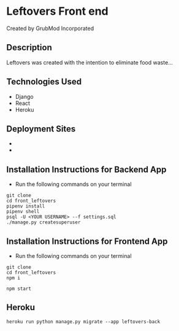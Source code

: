 # Leftovers Front end
Created by GrubMod Incorporated

## Description
Leftovers was created with the intention to eliminate food waste...

## Technologies Used
- Django
- React
- Heroku

## Deployment Sites
- 
- 

## Installation Instructions for Backend App
- Run the following commands on your terminal
```
git clone
cd front_leftovers
pipenv install
pipenv shell
psql -U <YOUR USERNAME> --f settings.sql
./manage.py createsuperuser
```

## Installation Instructions for Frontend App
- Run the following commands on your terminal
```
git clone
cd front_leftovers
npm i

npm start
``` 

## Heroku
```
heroku run python manage.py migrate --app leftovers-back
```
